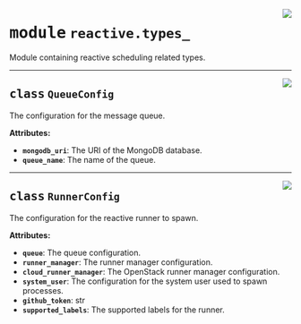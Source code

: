 <!-- markdownlint-disable -->

<a href="../../github-runner-manager/src/github_runner_manager/reactive/types_.py#L0"><img align="right" style="float:right;" src="https://img.shields.io/badge/-source-cccccc?style=flat-square"></a>

# <kbd>module</kbd> `reactive.types_`
Module containing reactive scheduling related types. 



---

<a href="../../github-runner-manager/src/github_runner_manager/reactive/types_.py#L15"><img align="right" style="float:right;" src="https://img.shields.io/badge/-source-cccccc?style=flat-square"></a>

## <kbd>class</kbd> `QueueConfig`
The configuration for the message queue. 



**Attributes:**
 
 - <b>`mongodb_uri`</b>:  The URI of the MongoDB database. 
 - <b>`queue_name`</b>:  The name of the queue. 





---

<a href="../../github-runner-manager/src/github_runner_manager/reactive/types_.py#L27"><img align="right" style="float:right;" src="https://img.shields.io/badge/-source-cccccc?style=flat-square"></a>

## <kbd>class</kbd> `RunnerConfig`
The configuration for the reactive runner to spawn. 



**Attributes:**
 
 - <b>`queue`</b>:  The queue configuration. 
 - <b>`runner_manager`</b>:  The runner manager configuration. 
 - <b>`cloud_runner_manager`</b>:  The OpenStack runner manager configuration. 
 - <b>`system_user`</b>:  The configuration for the system user used to spawn processes. 
 - <b>`github_token`</b>:  str 
 - <b>`supported_labels`</b>:  The supported labels for the runner. 





